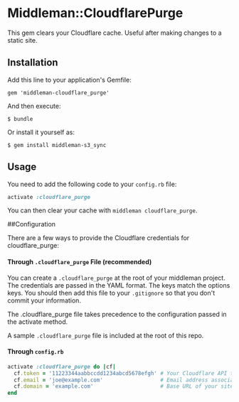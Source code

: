 # Middleman::CloudflarePurge

This gem clears your Cloudflare cache. Useful after making changes to a static site.

## Installation

Add this line to your application's Gemfile:

    gem 'middleman-cloudflare_purge'

And then execute:

    $ bundle

Or install it yourself as:

    $ gem install middleman-s3_sync

## Usage

You need to add the following code to your ```config.rb``` file:

```ruby
activate :cloudflare_purge
```

You can then clear your cache with ```middleman cloudflare_purge```.

##Configuration

There are a few ways to provide the Cloudflare credentials for cloudflare_purge:

#### Through ```.cloudflare_purge``` File (recommended)

You can create a ```.cloudflare_purge``` at the root of your middleman project.
The credentials are passed in the YAML format. The keys match the
options keys. You should then add this file to your ```.gitignore``` so that you don't commit your information.

The .cloudflare_purge file takes precedence to the configuration passed in the
activate method.

A sample ```.cloudflare_purge``` file is included at the root of this repo.

#### Through ```config.rb```

```ruby
activate :cloudflare_purge do |cf|
  cf.token = '11223344aabbccdd1234abcd5678efgh' # Your Cloudflare API token
  cf.email = 'joe@example.com'                  # Email address associated with your Cloudflare account
  cf.domain = 'example.com'                     # Base URL of your site
end
```
